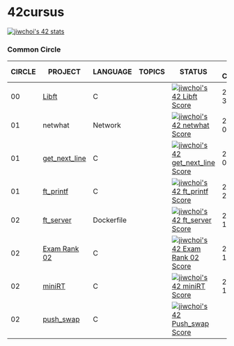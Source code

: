 # 42cursus

[![jiwchoi's 42 stats](https://badge42.herokuapp.com/api/stats/jiwchoi)](https://github.com/JaeSeoKim/badge42)


### Common Circle

| CIRCLE | PROJECT                                                 | LANGUAGE               | TOPICS                                                       | STATUS                                                       | Date of Completion |
| ------ | ------------------------------------------------------- | ---------------------- | ------------------------------------------------------------ | ---------- | ------------------------------------------------------------ |
| 00     | [Libft](./0_libft)                                    | C                      |                            | [![jiwchoi's 42 Libft Score](https://badge42.herokuapp.com/api/project/jiwchoi/Libft)](https://github.com/JaeSeoKim/badge42) | 2020-12-30 |
| 01     | netwhat                                 | Network                |                        | [![jiwchoi's 42 netwhat Score](https://badge42.herokuapp.com/api/project/jiwchoi/netwhat)](https://github.com/JaeSeoKim/badge42) | 2021-02-02 |
| 01     | [get_next_line](./1_get_next_line)                     | C                      |                                            | [![jiwchoi's 42 get_next_line Score](https://badge42.herokuapp.com/api/project/jiwchoi/get_next_line)](https://github.com/JaeSeoKim/badge42) | 2021-02-03 |
| 01     | [ft_printf](./1_ft_printf)                             | C                      | | [![jiwchoi's 42 ft_printf Score](https://badge42.herokuapp.com/api/project/jiwchoi/ft_printf)](https://github.com/JaeSeoKim/badge42) | 2021-02-20 |
| 02     | [ft_server](./2_ft_server)                            | Dockerfile             |                           | [![jiwchoi's 42 ft_server Score](https://badge42.herokuapp.com/api/project/jiwchoi/ft_server)](https://github.com/JaeSeoKim/badge42) | 2021-03-11 |
| 02     | [Exam Rank 02](./2_examrank02)                          | C                      |                               | [![jiwchoi's 42 Exam Rank 02 Score](https://badge42.herokuapp.com/api/project/jiwchoi/Exam%20Rank%2002)](https://github.com/JaeSeoKim/badge42) | 2021-04-13 |
| 02 | [miniRT](./2_miniRT) | C |  |  [![jiwchoi's 42 miniRT Score](https://badge42.herokuapp.com/api/project/jiwchoi/miniRT)](https://github.com/JaeSeoKim/badge42)| 2021-05-19 |
| 02    | [push_swap](./2_push_swap) | C                      |                                                              | [![jiwchoi's 42 Push_swap Score](https://badge42.herokuapp.com/api/project/jiwchoi/push_swap)](https://github.com/JaeSeoKim/badge42) |                    |

